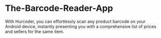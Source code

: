 # The-Barcode-Reader-App
With Hurcoder, you can effortlessly scan any product barcode on your Android device, instantly presenting you with a comprehensive list of prices and sellers for the same item.
